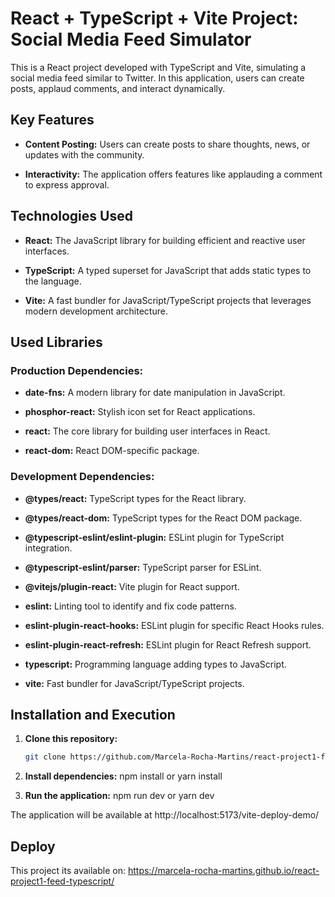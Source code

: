 # React + TypeScript + Vite Project: Social Media Feed Simulator

This is a React project developed with TypeScript and Vite, simulating a social media feed similar to Twitter. In this application, users can create posts, applaud comments, and interact dynamically.

## Key Features

- **Content Posting:** Users can create posts to share thoughts, news, or updates with the community.

- **Interactivity:** The application offers features like applauding a comment to express approval.

## Technologies Used

- **React:** The JavaScript library for building efficient and reactive user interfaces.

- **TypeScript:** A typed superset for JavaScript that adds static types to the language.

- **Vite:** A fast bundler for JavaScript/TypeScript projects that leverages modern development architecture.

## Used Libraries

### Production Dependencies:

- **date-fns:** A modern library for date manipulation in JavaScript.

- **phosphor-react:** Stylish icon set for React applications.

- **react:** The core library for building user interfaces in React.

- **react-dom:** React DOM-specific package.

### Development Dependencies:

- **@types/react:** TypeScript types for the React library.

- **@types/react-dom:** TypeScript types for the React DOM package.

- **@typescript-eslint/eslint-plugin:** ESLint plugin for TypeScript integration.

- **@typescript-eslint/parser:** TypeScript parser for ESLint.

- **@vitejs/plugin-react:** Vite plugin for React support.

- **eslint:** Linting tool to identify and fix code patterns.

- **eslint-plugin-react-hooks:** ESLint plugin for specific React Hooks rules.

- **eslint-plugin-react-refresh:** ESLint plugin for React Refresh support.

- **typescript:** Programming language adding types to JavaScript.

- **vite:** Fast bundler for JavaScript/TypeScript projects.

## Installation and Execution

1. **Clone this repository:**
   ```bash
   git clone https://github.com/Marcela-Rocha-Martins/react-project1-feed-typescript.git

2. **Install dependencies:**
   npm install or yarn install

3. **Run the application:**
  npm run dev or yarn dev

The application will be available at http://localhost:5173/vite-deploy-demo/ 

## Deploy

This project its available on: https://marcela-rocha-martins.github.io/react-project1-feed-typescript/ 


